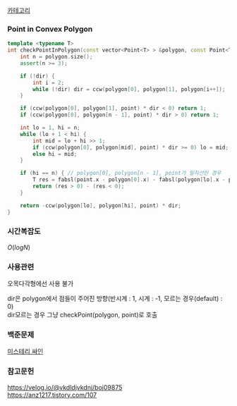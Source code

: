 [카테고리](/README.md)
### Point in Convex Polygon
```cpp
template <typename T>
int checkPointInPolygon(const vector<Point<T> > &polygon, const Point<T> &point, int dir=0) { // -1 : 내부, 0 : 경계, 1 : 외부
    int n = polygon.size();
    assert(n >= 3);

    if (!dir) {
        int i = 2;
        while (!dir) dir = ccw(polygon[0], polygon[1], polygon[i++]);
    }

    if (ccw(polygon[0], polygon[1], point) * dir < 0) return 1;
    if (ccw(polygon[0], polygon[n - 1], point) * dir > 0) return 1;

    int lo = 1, hi = n;
    while (lo + 1 < hi) {
        int mid = lo + hi >> 1;
        if (ccw(polygon[0], polygon[mid], point) * dir >= 0) lo = mid;
        else hi = mid;
    }

    if (hi == n) { // polygon[0], polygon[n - 1], point가 일직선인 경우
        T res = fabsl(point.x - polygon[0].x) - fabsl(polygon[lo].x - polygon[0].x);
        return (res > 0) - (res < 0);
    }

    return -ccw(polygon[lo], polygon[hi], point) * dir;
}
```
### 시간복잡도 
$O(logN)$   

### 사용관련
오목다각형에선 사용 불가   

dir은 polygon에서 점들이 주어진 방향(반시계 : 1, 시계 : -1, 모르는 경우(default) : 0)   
dir모르는 경우 그냥 checkPoint(polygon, point)로 호출   

### 백준문제
[미스테리 싸인](https://www.acmicpc.net/problem/20670)

### 참고문헌
https://velog.io/@vkdldjvkdnj/boj09875   
https://anz1217.tistory.com/107
